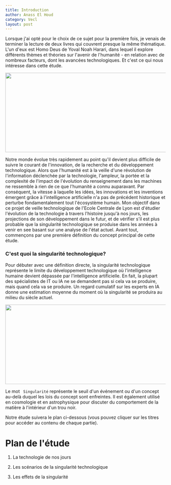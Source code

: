 ```yaml
---
title: Introduction
author: Anass El Houd
category: Vecl
layout: post
---
```


Lorsque j'ai opté pour le choix de ce sujet pour la première fois, je venais de terminer la lecture de deux livres qui couvrent presque la même thématique. L'un d'eux est Homo Deus de Yoval Noah Harari, dans lequel il explore différents thèmes et théories sur l'avenir de l'humanité - en relation avec de nombreux facteurs, dont les avancées technologiques. Et c'est ce qui nous intéresse dans cette étude.

<img style="float: center;"  src="https://github.com/anasselhoud/tech-singularity/blob/master/assets/images/Sans%20titre-2.jpg?raw=true" width="550" height="250" />

Notre monde évolue très rapidement au point qu'il devient plus difficile de suivre le courant de l'innovation, de la recherche et du développement technologique. 
Alors que l'humanité est à la veille d'une révolution de l'information déclenchée par la technologie, l'ampleur, la portée et la complexité de l'impact de l'évolution du renseignement dans les machines ne ressemble à rien de ce que l'humanité a connu auparavant. Par conséquent, la vitesse à laquelle les idées, les innovations et les inventions émergent grâce à l'intelligence artificielle n'a pas de précédent historique et perturbe fondamentalement tout l'écosystème humain. 
Mon objectif dans ce projet de veille technologique de l'Ecole Centrale de Lyon est d'étudier l'évolution de la technologie à travers l'histoire jusqu'à nos jours, les projections de son développement dans le futur, et de vérifier s'il est plus probable que la singularité technologique se produise dans les années à venir en see basant sur une analyse de l'état actuel. Avant tout, commençons par une première définition du concept principal de cette étude.

### C'est quoi la singularité technologique?
Pour débuter avec une définition directe, la singularité technologique représente le limite du développement technologique où l'intelligence humaine devient dépassée par l'intelligence artificielle.  En fait, la plupart des spécialistes de IT ou IA ne se demandent pas si cela va se produire, mais quand cela va se produire. Un regard cumulatif sur les experts en IA donne une estimation moyenne du moment où la singularité se produira au milieu du siècle actuel.

<img style="float: center;"  src="https://github.com/anasselhoud/tech-singularity/blob/master/assets/images/22.png?raw=true" width="550" height="250" />

Le mot ``` Singularité``` représente le seuil d'un événement ou d'un concept au-delà duquel les lois du concept sont enfreintes. Il est également utilisé en cosmologie et en astrophysique pour discuter du comportement de la matière à l'intérieur d'un trou noir. 

Notre étude suivera le plan ci-dessous (vous pouvez cliquer sur les titres pour accéder au contenu de chaque partie).

# Plan de l'étude
1. La technologie de nos jours

2. Les scénarios de la singularité technologique

3. Les effets de la singularité


